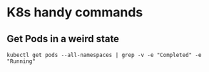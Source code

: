 # K8s handy commands

## Get Pods in a weird state

```
kubectl get pods --all-namespaces | grep -v -e "Completed" -e "Running"
```

